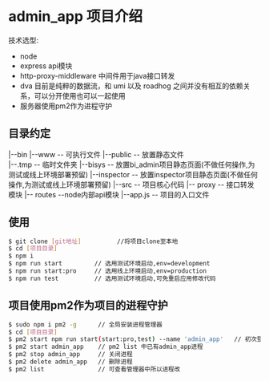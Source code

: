 # admin_app    项目介绍

技术选型:
* node 
* express  api模块
* http-proxy-middleware 中间件用于java接口转发
* dva 目前是纯粹的数据流，和 umi 以及 roadhog 之间并没有相互的依赖关系，可以分开使用也可以一起使用
* 服务器使用pm2作为进程守护

## 目录约定

|--bin
   |--www              -- 可执行文件
|--public              -- 放置静态文件  
   |--.tmp             -- 临时文件夹
   |--bisys            -- 放置bi_admin项目静态页面(不做任何操作,为测试或线上环境部署预留)
   |--inspector        -- 放置inspector项目静态页面(不做任何操作,为测试或线上环境部署预留)
|--src                 -- 项目核心代码
   |-- proxy           -- 接口转发模块 
   |-- routes          --node内部api模块
|--app.js              -- 项目的入口文件


## 使用

```bash
$ git clone [git地址]          //将项目clone至本地
$ cd [项目目录]
$ npm i
$ npm run start         // 选用测试环境启动,env=development
$ npm run start:pro     // 选用线上环境启动,env=production
$ npm run test          // 选用测试环境启动,可免重启应用修改代码
```

## 项目使用pm2作为项目的进程守护

```bash
$ sudo npm i pm2 -g      // 全局安装进程管理器
$ cd [项目目录]
$ pm2 start npm run start(start:pro,test) --name 'admin_app'   // 初次登录
$ pm2 start admin_app    // pm2 list 中已有admin_app进程
$ pm2 stop admin_app     // 关闭进程
$ pm2 delete admin_app   // 删除进程
$ pm2 list               // 可查看管理器中所以进程改
```
## 
